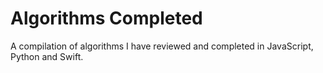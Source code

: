 # Algorithms Completed

A compilation of algorithms I have reviewed and completed in JavaScript, Python and Swift.